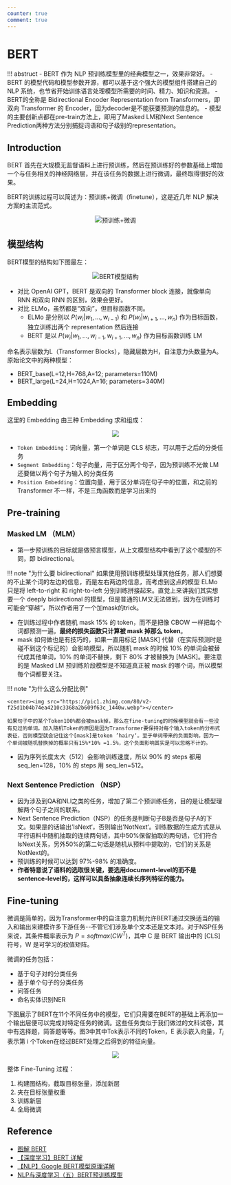 ```yaml
---
counter: true
comment: true
---
```


# BERT

!!! abstruct
    - BERT 作为 NLP 预训练模型里的经典模型之一，效果非常好。
    - BERT 的模型代码和模型参数开源，都可以基于这个强大的模型组件搭建自己的 NLP 系统，也节省开始训练语言处理模型所需要的时间、精力、知识和资源。
    - BERT的全称是 Bidirectional Encoder Representation from Transformers，即双向 Transformer 的 Encoder，因为decoder是不能获要预测的信息的。
    - 模型的主要创新点都在pre-train方法上，即用了Masked LM和Next Sentence Prediction两种方法分别捕捉词语和句子级别的representation。

## Introduction

BERT 首先在大规模无监督语料上进行预训练，然后在预训练好的参数基础上增加一个与任务相关的神经网络层，并在该任务的数据上进行微调，最终取得很好的效果。

BERT的训练过程可以简述为：预训练+微调（finetune），这是近几年 NLP 解决方案的主流范式。

<center><img src="https://cdn.jujimeizuo.cn/note/llm/transformer/bert/tf.png" alt="预训练+微调"></center>

## 模型结构

BERT模型的结构如下图最左：

<center><img src="https://cdn.jujimeizuo.cn/note/llm/transformer/bert/bert-structure.png" alt="BERT模型结构"></center>

- 对比 OpenAI GPT，BERT 是双向的 Transformer block 连接，就像单向 RNN 和双向 RNN 的区别，效果会更好。
- 对比 ELMo，虽然都是“双向”，但目标函数不同。
    - ELMo 是分别以 $P(w_i|w_1,...,w_{i-1})$ 和 $P(w_i|w_{i+1},...,w_n)$  作为目标函数，独立训练出两个 representation 然后连接
    - BERT 是以 $P(w_i | w_1,...,w_{i-1},w_{i+1},...,w_n)$ 作为目标函数训练 LM

命名表示层数为L（Transformer Blocks），隐藏层数为H，自注意力头数量为A。原始论文中的两种模型：

- BERT_base(L=12,H=768,A=12; parameters=110M)
- BERT_large(L=24,H=1024,A=16; parameters=340M)

## Embedding

这里的 Embedding 由三种 Embedding 求和组成：

<center><img src="https://cdn.jujimeizuo.cn/note/llm/transformer/bert/embedding.png"></center>

- `Token Embedding`：词向量，第一个单词是 CLS 标志，可以用于之后的分类任务
- `Segment Embedding`：句子向量，用于区分两个句子，因为预训练不光做 LM 还要做以两个句子为输入的分类任务
- `Position Embedding`：位置向量，用于区分单词在句子中的位置，和之前的 Transformer 不一样，不是三角函数而是学习出来的

## Pre-training

### Masked LM （MLM）

- 第一步预训练的目标就是做预言模型，从上文模型结构中看到了这个模型的不同，即 bidirectional。

!!! note "为什么要 bidirectional"
    如果使用预训练模型处理其他任务，那人们想要的不止某个词的左边的信息，而是左右两边的信息，而考虑到这点的模型 ELMo 只是将 left-to-right 和 right-to-left 分别训练拼接起来。直觉上来讲我们其实想要一个 deeply bidirectional 的模型，但是普通的LM又无法做到，因为在训练时可能会“穿越”，所以作者用了一个加mask的trick。

- 在训练过程中作者随机 mask 15% 的 token，而不是把像 CBOW 一样把每个词都预测一遍。**最终的损失函数只计算被 mask 掉那么 token**。
- mask 如何做也是有技巧的，如果一直用标记 [MASK] 代替（在实际预测时是碰不到这个标记的）会影响模型，所以随机 mask 的时候 10% 的单词会被替代成其他单词，10% 的单词不替换，剩下 80% 才被替换为 [MASK]。要注意的是 Masked LM 预训练阶段模型是不知道真正被 mask 的哪个词，所以模型每个词都要关注。

!!! note "为什么这么分配比例"

    <center><img src="https://pic1.zhimg.com/80/v2-f25d1b04b74ea4210c3368a2b609f63c_1440w.webp"></center>
    
    如果句子中的某个Token100%都会被mask掉，那么在fine-tuning的时候模型就会有一些没有见过的单词。加入随机Token的原因是因为Transformer要保持对每个输入token的分布式表征，否则模型就会记住这个[mask]是token ’hairy‘。至于单词带来的负面影响，因为一个单词被随机替换掉的概率只有15%*10% =1.5%，这个负面影响其实是可以忽略不计的。

- 因为序列长度太大（512）会影响训练速度，所以 90% 的 steps 都用 seq_len=128，10% 的 steps 用 seq_len=512。

### Next Sentence Prediction （NSP）

- 因为涉及到QA和NLI之类的任务，增加了第二个预训练任务，目的是让模型理解两个句子之间的联系。
- Next Sentence Prediction（NSP）的任务是判断句子B是否是句子A的下文。如果是的话输出’IsNext‘，否则输出’NotNext‘。训练数据的生成方式是从平行语料中随机抽取的连续两句话，其中50%保留抽取的两句话，它们符合IsNext关系，另外50%的第二句话是随机从预料中提取的，它们的关系是NotNext的。
- 预训练的时候可以达到 97%-98% 的准确度。
- **作者特意说了语料的选取很关键，要选用document-level的而不是sentence-level的，这样可以具备抽象连续长序列特征的能力。**

## Fine-tuning

微调是简单的，因为Transformer中的自注意力机制允许BERT通过交换适当的输入和输出来建模许多下游任务--不管它们涉及单个文本还是文本对。对于NSP任务来说，其条件概率表示为 $P=softmax(CW^T)$，其中 C 是 BERT 输出中的 [CLS] 符号，W 是可学习的权值矩阵。

微调的任务包括：

- 基于句子对的分类任务
- 基于单个句子的分类任务
- 问答任务
- 命名实体识别NER

下图展示了BERT在11个不同任务中的模型，它们只需要在BERT的基础上再添加一个输出层便可以完成对特定任务的微调。这些任务类似于我们做过的文科试卷，其中有选择题，简答题等等。图3中其中Tok表示不同的Token，E 表示嵌入向量，$T_i$ 表示第 i 个Token在经过BERT处理之后得到的特征向量。

<center><img src="https://cdn.jujimeizuo.cn/note/llm/transformer/bert/fine-tuning.png"></center>

整体 Fine-Tuning 过程：

1. 构建图结构，截取目标张量，添加新层
2. 夹在目标张量权重
3. 训练新层
4. 全局微调

## Reference

- [图解 BERT](https://github.com/datawhalechina/learn-nlp-with-transformers/blob/main/docs/%E7%AF%87%E7%AB%A02-Transformer%E7%9B%B8%E5%85%B3%E5%8E%9F%E7%90%86/2.3-%E5%9B%BE%E8%A7%A3BERT.md)
- [【深度学习】BERT 详解](https://zhuanlan.zhihu.com/p/130913995)
- [【NLP】Google BERT模型原理详解](https://zhuanlan.zhihu.com/p/46652512)
- [NLP与深度学习（五）BERT预训练模型](https://www.cnblogs.com/zackstang/p/15358061.html)